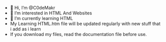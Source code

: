 - 👋 Hi, I’m @C0deMakr
- 👀 I’m interested in HTML And Websites
- 🌱 I’m currently learning HTML
- My Learning HTML.htm file will be updated regularly with new stuff that i add as i learn
- If you download my files, read the documentation file before use.
<!---
C0deMakr/C0deMakr is a ✨ special ✨ repository because its `README.md` (this file) appears on your GitHub profile.
You can click the Preview link to take a look at your changes.
--->
